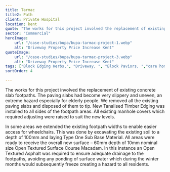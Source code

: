 ```yaml
---
title: Tarmac 
title2: Path
client: Private Hospital
location: kent
quote: "The works for this project involved the replacement of existing concrete slab footpaths."
sector: "Commercial"
heroImage:
    url: "/case-studies/bupa/bupa-tarmac-project-1.webp"
    alt: "Driveway Property Price Increase Kent"
quoteImage:
    url: "/case-studies/bupa/bupa-tarmac-project-3.webp"
    alt: "Driveway Property Price Increase Kent"
tags: ["Block Edging Kerbs,", "Driveway, ", "Block Paviors, ","care home ",]
sortOrder: 4

---
```

The works for this project involved the replacement of existing concrete slab footpaths. The paving slabs had become very slippery and uneven, an extreme hazard especially for elderly people. We removed all the existing paving slabs and disposed of them to tip. New Tanalised Timber Edging was installed to all sides of the footpath areas. All existing manhole covers which required adjusting were raised to suit the new levels. 

In some areas we extended the existing footpath widths to enable easier access for wheelchairs. This was done by excavating the existing soil to a depth of 100mm and laying Type One Sub Base Material. All areas were ready to receive the overall new surface – 60mm depth of 10mm nominal size Open Textured Surface Course Macadam. In this instance an Open Textured Asphalt was required to ensure adequate drainage to the footpaths, avoiding any ponding of surface water which during the winter months would subsequently freeze creating a hazard to all residents.